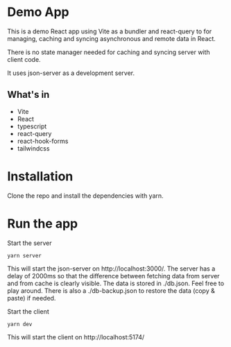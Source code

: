 # Demo App

This is a demo React app using Vite as a bundler and react-query to for managing, caching and syncing asynchronous and remote data in React.

There is no state manager needed for caching and syncing server with client code.

It uses json-server as a development server.

## What's in
* Vite
* React
* typescript
* react-query
* react-hook-forms
* tailwindcss


# Installation

Clone the repo and install the dependencies with yarn.

# Run the app

Start the server
```
yarn server
```

This will start the json-server on http://localhost:3000/.
The server has a delay of 2000ms so that the difference between fetching data from server and from cache is clearly visible.
The data is stored in ./db.json. Feel free to play around.
There is also a ./db-backup.json to restore the data (copy & paste) if needed.

Start the client
```
yarn dev
```
This will start the client on http://localhost:5174/